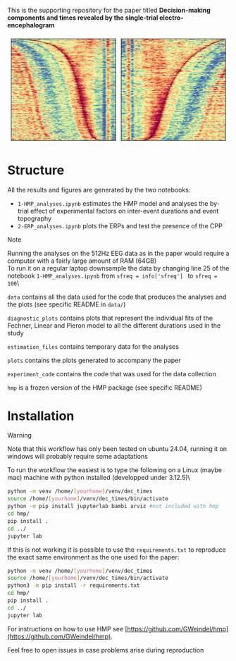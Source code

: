 This is the supporting repository for the paper titled **Decision-making components and times revealed by the single-trial electro-encephalogram**

![](plots/bump_banner.jpg)

# Structure
All the results and figures are generated by the two notebooks:
- `1-HMP_analyses.ipynb` estimates the HMP model and analyses the by-trial effect of experimental factors on inter-event durations and event topography
- `2-ERP_analyses.ipynb` plots the ERPs and test the presence of the CPP
  
  
> [!Note]
> Running the analyses on the 512Hz EEG data as in the paper would require a computer with a fairly large amount of RAM (64GB)\
> To run it on a regular laptop downsample the data by changing line 25 of the notebook `1-HMP_analyses.ipynb` from `sfreq = info['sfreq'] ` to `sfreq = 100`\

`data` contains all the data used for the code that produces the analyses and the plots (see specific README in `data/`)

`diagnostic_plots` contains plots that represent the individual fits of the Fechner, Linear and Pieron model to all the different durations used in the study

`estimation_files` contains temporary data for the analyses

`plots` contains the plots generated to accompany the paper

`experiment_code` contains the code that was used for the data collection

`hmp` is a frozen version of the HMP package (see specific README)

# Installation
> [!WARNING]
> Note that this workflow has only been tested on ubuntu 24.04, running it on windows will probably require some adaptations

To run the workflow the easiest is to type the following on a Linux (maybe mac) machine with python installed (developped under 3.12.5)\
```bash
python -m venv /home/[yourhome]/venv/dec_times
source /home/[yourhome]/venv/dec_times/bin/activate
python -m pip install jupyterlab bambi arviz #not included with hmp
cd hmp/
pip install .
cd ../
jupyter lab
```

If this is not working it is possible to use the `requirements.txt` to reproduce the exact same environment as the one used for the paper:
```bash
python -m venv /home/[yourhome]/venv/dec_times
source /home/[yourhome]/venv/dec_times/bin/activate
python3 -m pip install -r requirements.txt
cd hmp/
pip install .
cd ../
jupyter lab
```
For instructions on how to use HMP see [https://github.com/GWeindel/hmp](https://github.com/GWeindel/hmp).

Feel free to open issues in case problems arise during reproduction
